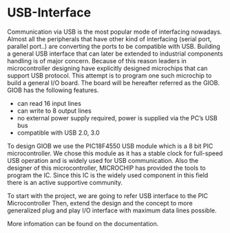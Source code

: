 # USB-Interface

Communication via USB is the most popular mode of interfacing nowadays. Almost all the peripherals that have other kind of interfacing (serial port, parallel port..) are converting the ports to be compatible with USB. Building a general USB interface that can later be extended to industrial components handling is of major concern. Because of this reason leaders in microcontroller designing have explicitly designed microchips that can support USB protocol. This attempt is to program one such microchip to build a general I/O board. The board will be hereafter referred as the GIOB. GIOB has the following features. 

- can read 16 input lines 
- can write to 8 output lines 
- no external power supply required, power is supplied via the PC’s USB bus 
- compatible with USB 2.0, 3.0

To design GIOB we use the PIC18F4550 USB module which is a 8 bit PIC microcontroller. We chose this module as it has a stable clock for full-speed USB operation and is widely used for USB communication. Also the designer of this microcontroller, MICROCHIP has provided the tools to program the IC. Since this IC is the widely used component in this field there is an active supportive community. 


To start with the project, we are going to refer ​USB interface to the PIC Microcontroller  Then, extend the design and the concept to more generalized plug and play I/O interface with maximum data lines possible.

More infomation can be found on the documentation.
